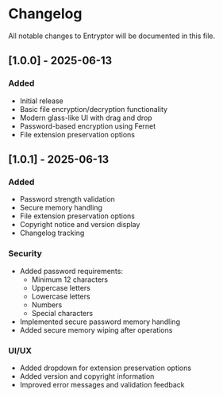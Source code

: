 # Changelog

All notable changes to Entryptor will be documented in this file.

## [1.0.0] - 2025-06-13
### Added
- Initial release
- Basic file encryption/decryption functionality
- Modern glass-like UI with drag and drop
- Password-based encryption using Fernet
- File extension preservation options

## [1.0.1] - 2025-06-13
### Added
- Password strength validation
- Secure memory handling
- File extension preservation options
- Copyright notice and version display
- Changelog tracking

### Security
- Added password requirements:
  - Minimum 12 characters
  - Uppercase letters
  - Lowercase letters
  - Numbers
  - Special characters
- Implemented secure password memory handling
- Added secure memory wiping after operations

### UI/UX
- Added dropdown for extension preservation options
- Added version and copyright information
- Improved error messages and validation feedback 